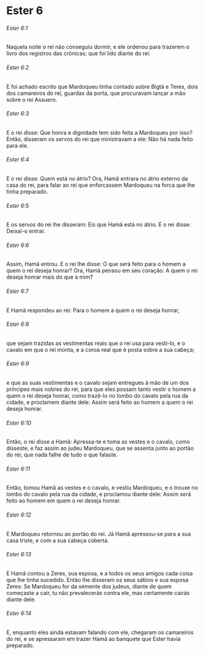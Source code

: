 # Ester 6

###### Ester 6:1

Naquela noite o rei não conseguiu dormir, e ele ordenou para trazerem o livro dos registros das crônicas; que foi lido diante do rei.

###### Ester 6:2

E foi achado escrito que Mardoqueu tinha contado sobre Bigtã e Teres, dois dos camareiros do rei, guardas da porta, que procuravam lançar a mão sobre o rei Assuero.

###### Ester 6:3

E o rei disse: Que honra e dignidade tem sido feita a Mardoqueu por isso? Então, disseram os servos do rei que ministravam a ele: Não há nada feito para ele.

###### Ester 6:4

E o rei disse: Quem está no átrio? Ora, Hamã entrara no átrio externo da casa do rei, para falar ao rei que enforcassem Mardoqueu na forca que lhe tinha preparado.

###### Ester 6:5

E os servos do rei lhe disseram: Eis que Hamã está no átrio. E o rei disse: Deixai-o entrar.

###### Ester 6:6

Assim, Hamã entrou. E o rei lhe disse: O que será feito para o homem a quem o rei deseja honrar? Ora, Hamã pensou em seu coração: A quem o rei deseja honrar mais do que a mim?

###### Ester 6:7

E Hamã respondeu ao rei: Para o homem a quem o rei deseja honrar,

###### Ester 6:8

que sejam trazidas as vestimentas reais que o rei usa para vesti-lo, e o cavalo em que o rei monta, e a coroa real que é posta sobre a sua cabeça;

###### Ester 6:9

e que as suas vestimentas e o cavalo sejam entregues à mão de um dos príncipes mais nobres do rei, para que eles possam tanto vestir o homem a quem o rei deseja honrar, como trazê-lo no lombo do cavalo pela rua da cidade, e proclamem diante dele: Assim será feito ao homem a quem o rei deseja honrar.

###### Ester 6:10

Então, o rei disse a Hamã: Apressa-te e toma as vestes e o cavalo, como disseste, e faz assim ao judeu Mardoqueu, que se assenta junto ao portão do rei; que nada falhe de tudo o que falaste.

###### Ester 6:11

Então, tomou Hamã as vestes e o cavalo, e vestiu Mardoqueu, e o trouxe no lombo do cavalo pela rua da cidade, e proclamou diante dele: Assim será feito ao homem em quem o rei deseja honrar.

###### Ester 6:12

E Mardoqueu retornou ao portão do rei. Já Hamã apressou-se para a sua casa triste, e com a sua cabeça coberta.

###### Ester 6:13

E Hamã contou a Zeres, sua esposa, e a todos os seus amigos cada coisa que lhe tinha sucedido. Então lhe disseram os seus sábios e sua esposa Zeres: Se Mardoqueu for da semente dos judeus, diante de quem começaste a cair, tu não prevalecerás contra ele, mas certamente cairás diante dele.

###### Ester 6:14

E, enquanto eles ainda estavam falando com ele, chegaram os camareiros do rei, e se apressaram em trazer Hamã ao banquete que Ester havia preparado.

